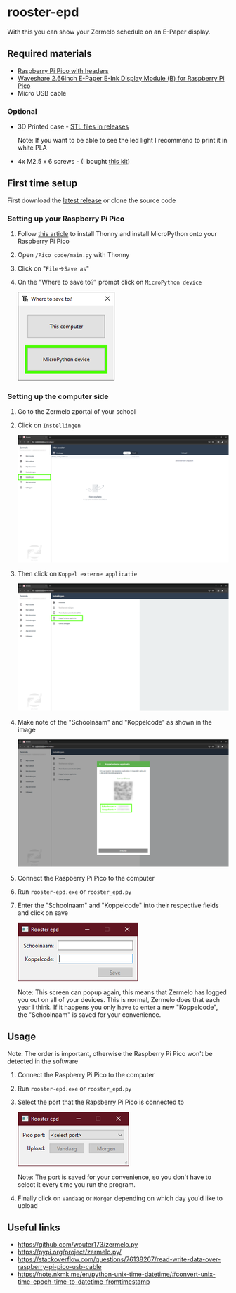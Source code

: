 # rooster-epd
With this you can show your Zermelo schedule on an E-Paper display.

## Required materials
- [Raspberry Pi Pico with headers](https://www.raspberrystore.nl/PrestaShop/nl/raspberry-pi-pico/471-raspberry-pi-pico-h.html)
- [Waveshare 2.66inch E-Paper E-Ink Display Module (B) for Raspberry Pi Pico](https://www.waveshare.com/pico-epaper-2.66-b.htm)
- Micro USB cable
### Optional
- 3D Printed case - [STL files in releases](https://github.com/duisterethomas/rooster-epd/releases)

  Note: If you want to be able to see the led light I recommend to print it in white PLA
- 4x M2.5 x 6 screws - (I bought [this kit](https://www.amazon.nl/dp/B075WY5367?psc=1&ref=ppx_yo2ov_dt_b_product_details))

## First time setup
First download the [latest release](https://github.com/duisterethomas/rooster-epd/releases) or clone the source code
   
### Setting up your Raspberry Pi  Pico
1. Follow [this article](https://projects.raspberrypi.org/en/projects/getting-started-with-the-pico/0) to install Thonny and install MicroPython onto your Raspberry Pi Pico
2. Open `/Pico code/main.py` with Thonny
3. Click on "`File`->`Save as`"
4. On the "Where to save to?" prompt click on `MicroPython device`

   ![Thonny "Where to save to?"](/Images/thonny_save.png)

### Setting up the computer side
1. Go to the Zermelo zportal of your school
2. Click on `Instellingen`
   
   ![Zermelo](/Images/zermelo_home.png)
3. Then click on `Koppel externe applicatie`
   
   ![Zermelo instellingen](/Images/zermelo_settings.png)
4. Make note of the "Schoolnaam" and "Koppelcode" as shown in the image
   
   ![Zermelo koppel externe applicatie](/Images/zermelo_koppel_externe_app.png)
5. Connect the Raspberry Pi Pico to the computer
6. Run `rooster-epd.exe` or `rooster_epd.py`
7. Enter the "Schoolnaam" and "Koppelcode" into their respective fields and click on save
   
   ![Setup window](/Images/setup_window.png)

   Note: This screen can popup again, this means that Zermelo has logged you out on all of your devices. This is normal, Zermelo does that each year I think. If it happens you only have to enter a new "Koppelcode", the "Schoolnaam" is saved for your convenience.

## Usage
Note: The order is important, otherwise the Raspberry Pi Pico won't be detected in the software
1. Connect the Raspberry Pi Pico to the computer
2. Run `rooster-epd.exe` or `rooster_epd.py`
3. Select the port that the Rapsberry Pi Pico is connected to

   ![Main window](/Images/main_window.png)

   Note: The port is saved for your convenience, so you don't have to select it every time you run the program.
5. Finally click on `Vandaag` or `Morgen` depending on which day you'd like to upload


## Useful links
- https://github.com/wouter173/zermelo.py
- https://pypi.org/project/zermelo.py/
- https://stackoverflow.com/questions/76138267/read-write-data-over-raspberry-pi-pico-usb-cable
- https://note.nkmk.me/en/python-unix-time-datetime/#convert-unix-time-epoch-time-to-datetime-fromtimestamp
